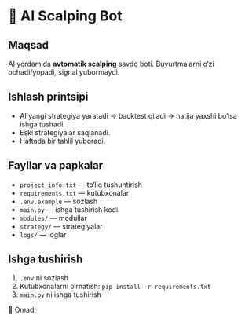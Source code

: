 # 📂 AI Scalping Bot

## Maqsad
AI yordamida **avtomatik scalping** savdo boti. Buyurtmalarni o‘zi ochadi/yopadi, signal yubormaydi.

## Ishlash printsipi
- AI yangi strategiya yaratadi → backtest qiladi → natija yaxshi bo‘lsa ishga tushadi.
- Eski strategiyalar saqlanadi.
- Haftada bir tahlil yuboradi.

## Fayllar va papkalar
- `project_info.txt` — to‘liq tushuntirish
- `requirements.txt` — kutubxonalar
- `.env.example` — sozlash
- `main.py` — ishga tushirish kodi
- `modules/` — modullar
- `strategy/` — strategiyalar
- `logs/` — loglar

## Ishga tushirish
1. `.env` ni sozlash  
2. Kutubxonalarni o‘rnatish: `pip install -r requirements.txt`  
3. `main.py` ni ishga tushirish

🚀 Omad!

